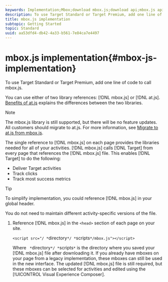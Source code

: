 ```yaml
---
keywords: Implementation;Mbox;download mbox.js;download api;mbox.js api
description: To use Target Standard or Target Premium, add one line of code to call mbox.js.
title: mbox.js implementation
subtopic: Getting Started
topic: Standard
uuid: aa53dfd4-db42-4a33-b561-7e84ca7e4497
---
```


# mbox.js implementation{#mbox-js-implementation}

To use Target Standard or Target Premium, add one line of code to call mbox.js.

 You can use either of two library references: [!DNL mbox.js] or [!DNL at.js]. [Benefits of at.js](/help/c-implementing-target/c-implementing-target-for-client-side-web/t-mbox-download/c-target-atjs-implementation/target-atjs-implementation.md#benefits) explains the differences between the two libraries.

>[!NOTE]
>
>The mbox.js library is still supported, but there will be no feature updates. All customers should migrate to at.js. For more information, see [Migrate to at.js from mbox.js](../../../c-implementing-target/c-implementing-target-for-client-side-web/t-mbox-download/c-target-atjs-implementation/target-migrate-atjs.md#task_DE55DCE9AC2F49728395665DE1B1E6EA).

The single reference to [!DNL mbox.js] on each page provides the libraries needed for all of your activities. [!DNL mbox.js] calls [!DNL Target] from every page that references the [!DNL mbox.js] file. This enables [!DNL Target] to do the following:

* Deliver Target activities 
* Track clicks 
* Track most success metrics

>[!TIP]
>
>To simplify implementation, you could reference [!DNL mbox.js] in your global header.

You do not need to maintain different activity-specific versions of the file. 

1. Reference [!DNL mbox.js] in the `<head>` section of each page on your site.

   `<script src="/ *`directory`*/ *`scripts`*/mbox.js"></script>`

   Where ` *`directory`*/ *`scripts`*` is the directory where you saved your [!DNL mbox.js] file after downloading it. 
If you already have mboxes on your page from a legacy implementation, these mboxes can still be used in the new interface. The updated [!DNL mbox.js] file is still required, but these mboxes can be selected for activities and edited using the [!UICONTROL Visual Experience Composer].